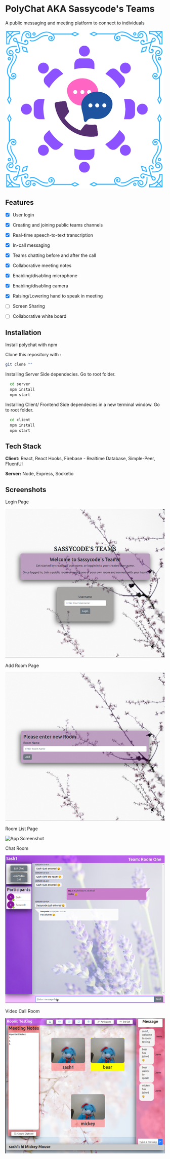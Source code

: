 
# PolyChat AKA Sassycode's Teams

A public messaging and meeting platform to connect to individuals



![Logo](img/PolyChat-Logo.png)


## Features

- [X] User login
- [X] Creating and joining public teams channels
- [X] Real-time speech-to-text transcription
- [X] In-call messaging
- [X] Teams chatting before and after the call
- [X] Collaborative meeting notes
- [X] Enabling/disabling microphone 
- [X] Enabling/disabling camera
- [X] Raising/Lowering hand to speak in meeting
- [ ] Screen Sharing
- [ ] Collaborative white board

    
## Installation

Install polychat with npm

Clone this repository with :
```bash
git clone ""
```

Installing Server Side dependecies. Go to root folder.

```bash
  cd server
  npm install
  npm start
```

Installing Client/ Frontend Side dependecies in a new terminal window. Go to root folder.
```bash
  cd client
  npm install
  npm start
```
    
## Tech Stack

**Client:** React, React Hooks, Firebase - Realtime Database, Simple-Peer, FluentUI

**Server:** Node, Express, Socketio


## Screenshots

Login Page

![App Screenshot](img/Login.png)

Add Room Page

![App Screenshot](img/AddRoom.png)

Room List Page

![App Screenshot](img/RoomList)

Chat Room

![App Screenshot](img/ChatPage.png)

Video Call Room

![App Screenshot](img/PolyChat_Pic.png)  